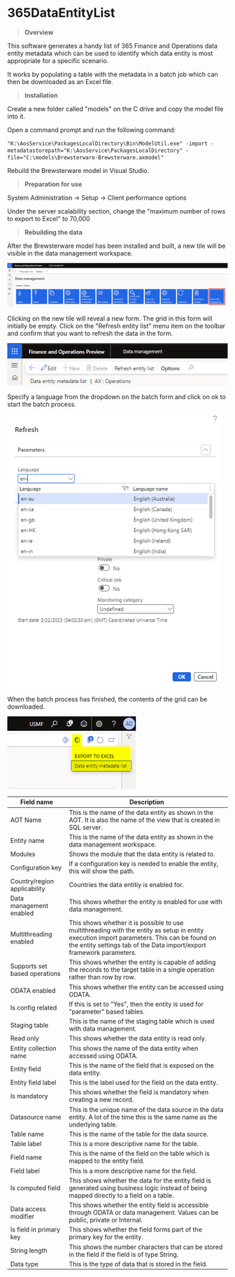 # 365DataEntityList

> **Overview**

This software generates a handy list of 365 Finance and Operations data entity metadata which can be used to identify which data entity is most appropriate for a specific scenario.

It works by populating a table with the metadata in a batch job which can then be downloaded as an Excel file.

> **Installation**

Create a new folder called "models" on the C drive and copy the model file into it.

Open a command prompt and run the following command:

    "K:\AosService\PackagesLocalDirectory\Bin\ModelUtil.exe" -import -metadatastorepath="K:\AosService\PackagesLocalDirectory" -file="C:\models\Brewsterware-Brewsterware.axmodel"

Rebuild the Brewsterware model in Visual Studio.

> **Preparation for use**

System Administration -> Setup -> Client performance options

Under the server scalability section, change the "maximum number of rows to export to Excel" to 70,000

> **Rebuilding the data**

After the Brewsterware model has been installed and built, a new tile will be visible in the data management workspace.

![Data management workspace](https://github.com/Brewster35/365DataEntityList/blob/main/images/workspace.png)

Clicking on the new tile will reveal a new form. The grid in this form will initially be empty. Click on the "Refresh entity list" menu item on the toolbar and confirm that you want to refresh the data in the form. 

![Data management workspace](https://github.com/Brewster35/365DataEntityList/blob/main/images/newform.png)

Specify a language from the dropdown on the batch form and click on ok to start the batch process.

![Data management workspace](https://github.com/Brewster35/365DataEntityList/blob/main/images/batch.png)

When the batch process has finished, the contents of the grid can be downloaded.

![Data management workspace](https://github.com/Brewster35/365DataEntityList/blob/main/images/export.png)

|Field name|Description|
| ----------- | ----------- |
|AOT Name|This is the name of the data entity as shown in the AOT. It is also the name of the view that is created in SQL server.|
|Entity name|This is the name of the data entity as shown in the data management workspace.|
|Modules|Shows the module that the data entity is related to.|
|Configuration key|If a configuration key is needed to enable the entity, this will show the path.|
|Country/region applicability|Countries the data entitiy is enabled for.|
|Data management enabled|This shows whether the entity is enabled for use with data management.|
|Multithreading enabled|This shows whether it is possible to use multithreading with the entity as setup in entity execution import parameters. This can be found on the entity settings tab of the Data import/export framework parameters.|
|Supports set based operations|This shows whether the entity is capable of adding the records to the target table in a single operation rather than row by row.|
|ODATA enabled|This shows whether the entity can be accessed using ODATA.|
|Is config related|If this is set to "Yes", then the entity is used for "parameter" based tables.|
|Staging table|This is the name of the staging table which is used with data management.|
|Read only|This shows whether the data entity is read only.|
|Entity collection name|This shows the name of the data entity when accessed using ODATA.|
|Entity field|This is the name of the field that is exposed on the data entity.|
|Entity field label|This is the label used for the field on the data entity.|
|Is mandatory|This shows whether the field is mandatory when creating a new record.|
|Datasource name|This is the unique name of the data source in the data entity. A lot of the time this is the same name as the underlying table.|
|Table name|This is the name of the table for the data source.|
|Table label|This is a more descriptive name for the table.|
|Field name|This is the name of the field on the table which is mapped to the entity field.|
|Field label|This is a more descriptive name for the field.|
|Is computed field|This shows whether the data for the entity field is generated using business logic instead of being mapped directly to a field on a table.|
|Data access modifier|This shows whether the entity field is accessible through ODATA or data management. Values can be public, private or Internal.|
|Is field in primary key|This shows whether the field forms part of the primary key for the entity.|
|String length|This shows the number characters that can be stored in the field if the field is of type String.|
|Data type|This is the type of data that is stored in the field.|

